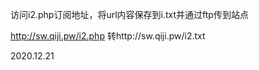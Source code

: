 访问i2.php订阅地址，将url内容保存到i.txt并通过ftp传到站点

http://sw.qiji.pw/i2.php 转http://sw.qiji.pw/i2.txt

2020.12.21